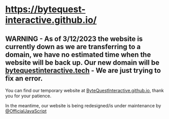 # https://bytequest-interactive.github.io/

## WARNING - As of 3/12/2023 the website is currently down as we are transferring to a domain, we have no estimated time when the website will be back up. Our new domain will be [bytequestinteractive.tech](https://bytequestinteractive.tech/) - We are just trying to fix an error.

You can find our temporary website at [ByteQuestInteractive.github.io](https://ByteQuestInteractive.github.io), thank you for your patience.

In the meantime, our website is being redesigned/is under maintenance by [@OfficialJavaScript](https://github.com/OfficialJavaScript)
